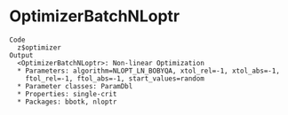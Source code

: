 # OptimizerBatchNLoptr

    Code
      z$optimizer
    Output
      <OptimizerBatchNLoptr>: Non-linear Optimization
      * Parameters: algorithm=NLOPT_LN_BOBYQA, xtol_rel=-1, xtol_abs=-1,
        ftol_rel=-1, ftol_abs=-1, start_values=random
      * Parameter classes: ParamDbl
      * Properties: single-crit
      * Packages: bbotk, nloptr

